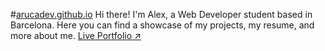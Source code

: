 #[arucadev.github.io](https://arucadev.github.io/)
Hi there! I'm Alex, a Web Developer student based in Barcelona. Here you can find a showcase of my projects, my resume, and more about me. 
[Live Portfolio ↗](https://arucadev.github.io/)
